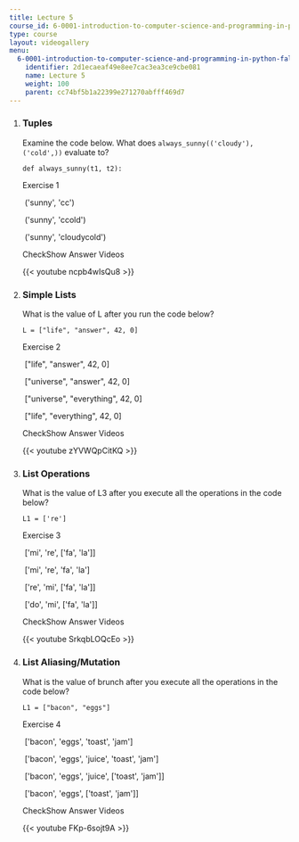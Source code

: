 ```yaml
---
title: Lecture 5
course_id: 6-0001-introduction-to-computer-science-and-programming-in-python-fall-2016
type: course
layout: videogallery
menu:
  6-0001-introduction-to-computer-science-and-programming-in-python-fall-2016:
    identifier: 2d1ecaeaf49e8ee7cac3ea3ce9cbe081
    name: Lecture 5
    weight: 100
    parent: cc74bf5b1a22399e271270abfff469d7
---
```

1.  ### Tuples
    
      
    
    Examine the code below. What does `always_sunny(('cloudy'), ('cold',))` evaluate to?
    
    ```
    def always_sunny(t1, t2):
    ```
    
    Exercise 1
    
    &nbsp;('sunny', 'cc')&nbsp;
    
    &nbsp;('sunny', 'ccold')&nbsp;
    
    &nbsp;('sunny', 'cloudycold')&nbsp;
    
    CheckShow Answer Videos
    
    {{< youtube ncpb4wIsQu8 >}}
    
  
3.  ### Simple Lists
    
      
    
    What is the value of L after you run the code below?
    
    ```
    L = ["life", "answer", 42, 0]
    ```
    
    Exercise 2
    
    &nbsp;\["life", "answer", 42, 0\]&nbsp;
    
    &nbsp;\["universe", "answer", 42, 0\]&nbsp;
    
    &nbsp;\["universe", "everything", 42, 0\]&nbsp;
    
    &nbsp;\["life", "everything", 42, 0\]&nbsp;
    
    CheckShow Answer Videos
    
    {{< youtube zYVWQpCitKQ >}}
    
  
5.  ### List Operations
    
      
    
    What is the value of L3 after you execute all the operations in the code below?
    
    ```
    L1 = ['re']
    ```
    
    Exercise 3
    
    &nbsp;\['mi', 're', \['fa', 'la'\]\]&nbsp;
    
    &nbsp;\['mi', 're', 'fa', 'la'\]&nbsp;
    
    &nbsp;\['re', 'mi', \['fa', 'la'\]\]&nbsp;
    
    &nbsp;\['do', 'mi', \['fa', 'la'\]\]&nbsp;
    
    CheckShow Answer Videos
    
    {{< youtube SrkqbLOQcEo >}}
    
6.  ### List Aliasing/Mutation
    
      
    
    What is the value of brunch after you execute all the operations in the code below?
    
    ```
    L1 = ["bacon", "eggs"]
    ```
    
    Exercise 4
    
    &nbsp;\['bacon', 'eggs', 'toast', 'jam'\]&nbsp;
    
    &nbsp;\['bacon', 'eggs', 'juice', 'toast', 'jam'\]&nbsp;
    
    &nbsp;\['bacon', 'eggs', 'juice', \['toast', 'jam'\]\]&nbsp;
    
    &nbsp;\['bacon', 'eggs', \['toast', 'jam'\]\]&nbsp;
    
    CheckShow Answer Videos
    
    {{< youtube FKp-6sojt9A >}}